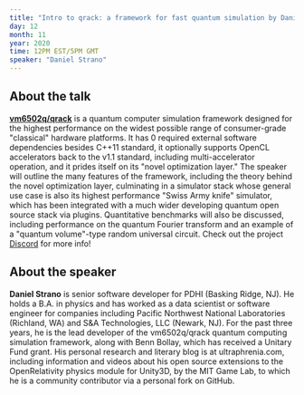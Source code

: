 ```yaml
---
title: "Intro to qrack: a framework for fast quantum simulation by Daniel Strano"
day: 12
month: 11
year: 2020
time: 12PM EST/5PM GMT
speaker: "Daniel Strano"
---
```


## About the talk

**[vm6502q/qrack](https://github.com/vm6502q/qrack)** is a quantum computer simulation framework designed for the highest performance on the widest possible range of consumer-grade "classical" hardware platforms. It has 0 required external software dependencies besides C++11 standard, it optionally supports OpenCL accelerators back to the v1.1 standard, including multi-accelerator operation, and it prides itself on its "novel optimization layer." The speaker will outline the many features of the framework, including the theory behind the novel optimization layer, culminating in a simulator stack whose general use case is also its highest performance "Swiss Army knife" simulator, which has been integrated with a much wider developing quantum open source stack via plugins. Quantitative benchmarks will also be discussed, including performance on the quantum Fourier transform and an example of a "quantum volume"-type random universal circuit. Check out the project [Discord](https://discordapp.com/invite/Gj3CHDy) for more info!
    
      
## About the speaker
    
**Daniel Strano** is senior software developer for PDHI (Basking Ridge, NJ). He holds a B.A. in physics and has worked as a data scientist or software engineer for companies including Pacific Northwest National Laboratories (Richland, WA) and S&A Technologies, LLC (Newark, NJ). For the past three years, he is the lead developer of the vm6502q/qrack quantum computing simulation framework, along with Benn Bollay, which has received a Unitary Fund grant. His personal research and literary blog is at ultraphrenia.com, including information and videos about his open source extensions to the OpenRelativity physics module for Unity3D, by the MIT Game Lab, to which he is a community contributor via a personal fork on GitHub.
